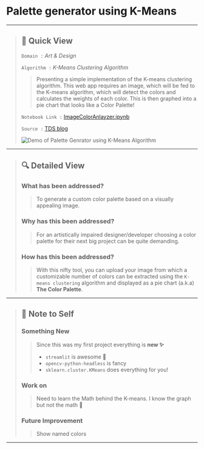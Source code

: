 # Palette generator using K-Means

---

> ## 👀 Quick View 
>
> `Domain :` *Art & Design*
>
> `Algorithm :` *K-Means Clustering Algorithm*
>
> > Presenting a simple implementation of the K-means clustering algorithm. This web app requires an image, which will be fed to the K-means algorithm, which will detect the colors and calculates the weights of each color. This is then graphed into a pie chart that looks like a Color Palette!
>
> `Notebook Link :` [ImageColorAnlayzer.ipynb](https://colab.research.google.com/drive/1V1cgg4gX855SCjpcPlA5gTLh1C1Sd_yU?usp=sharing)
>
> `Source :` [TDS blog](https://towardsdatascience.com/building-an-image-color-analyzer-using-python-12de6b0acf74)
>
>  ![ Demo of Palette Genrator using K-Means Algorithm](https://raw.githubusercontent.com/steffincodes/data-scribbles/main/projects/p01/p01_demo.gif)

---

> ## 🔍 Detailed View
> 
> ### **What has been addressed?**
> >
> >To generate a custom color palette based on a visually appealing image.
> 
> ### **Why has this been addressed?**
> >
> >For an artistically impaired designer/developer choosing a color palette for their next big project can be quite demanding.
> 
> ### **How has this been addressed?**
> >
> >With this nifty tool, you can upload your image from which a customizable number of colors can be extracted using the `K-means clustering` algorithm and displayed as a pie chart (a.k.a) **The Color Palette**.

---

> ## 📝 Note to Self
>
> ### **Something New**
> > Since this was my first project everything is **new ✨**
> > - `streamlit` is awesome 🎈
> > - `opencv-python-headless` is fancy
> > - `sklearn.cluster.KMeans` does everything for you!
> > 
> 
> ### **Work on**
> > Need to learn the Math behind the K-means. I know the graph but not the math 😬
>
> ### **Future Improvement**
> > Show named colors 

---